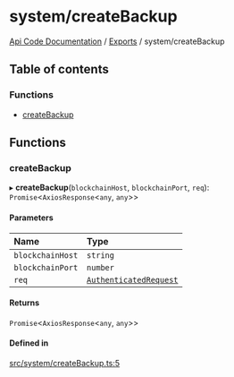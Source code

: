 # system/createBackup
 
[Api Code Documentation](../README.md) / [Exports](../modules.md) / system/createBackup

## Table of contents

### Functions

- [createBackup](system_createBackup.md#createbackup)

## Functions

### createBackup

▸ **createBackup**(`blockchainHost`, `blockchainPort`, `req`): `Promise`<`AxiosResponse`<`any`, `any`\>\>

#### Parameters

| Name | Type |
| :------ | :------ |
| `blockchainHost` | `string` |
| `blockchainPort` | `number` |
| `req` | [`AuthenticatedRequest`](../interfaces/httpd_lib.AuthenticatedRequest.md) |

#### Returns

`Promise`<`AxiosResponse`<`any`, `any`\>\>

#### Defined in

[src/system/createBackup.ts:5](https://github.com/openkfw/TruBudget/blob/95e6f8a/api/src/system/createBackup.ts#L5)
